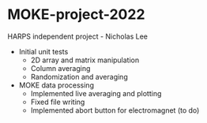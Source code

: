 # MOKE-project-2022
HARPS independent project - Nicholas Lee
- Initial unit tests
    - 2D array and matrix manipulation
    - Column averaging
    - Randomization and averaging
- MOKE data processing
    - Implemented live averaging and plotting
    - Fixed file writing 
    - Implemented abort button for electromagnet (to do)

